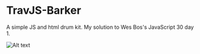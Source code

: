 # TravJS-Barker
A simple JS and html drum kit. My solution to Wes Bos's JavaScript 30 day 1. 

![Alt text](http://i.imgur.com/BOSuDZY.png "screenshot")
